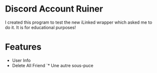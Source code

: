 # Discord Account Ruiner
I created this program to test the new iLinked wrapper which asked me to do it. It is for educational purposes!

# Features
* User Info
* Delete All Friend
`* Une autre sous-puce
